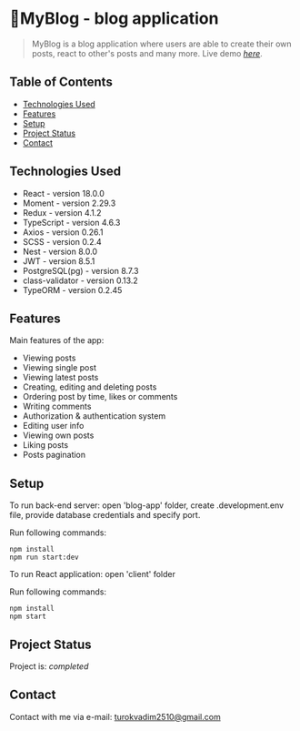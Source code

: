 # 📝MyBlog - blog application
> MyBlog is a blog application where users
> are able to create their own posts, react to other's posts and many more.
> Live demo
>  [_here_](https://deploy-nest-react-blog-app.herokuapp.com/). <!-- If you have the project hosted somewhere, include the link here. -->

## Table of Contents
* [Technologies Used](#technologies-used)
* [Features](#features)
* [Setup](#setup)
* [Project Status](#project-status)
* [Contact](#contact)
<!-- * [License](#license) -->


## Technologies Used
- React - version 18.0.0
- Moment - version 2.29.3
- Redux - version 4.1.2
- TypeScript - version 4.6.3
- Axios - version 0.26.1
- SCSS - version 0.2.4
- Nest - version 8.0.0
- JWT - version 8.5.1
- PostgreSQL(pg) - version 8.7.3
- class-validator -  version 0.13.2
- TypeORM - version 0.2.45


## Features
Main features of the app:
- Viewing posts
- Viewing single post
- Viewing latest posts
- Creating, editing and deleting posts
- Ordering post by time, likes or comments
- Writing comments
- Authorization & authentication system
- Editing user info
- Viewing own posts
- Liking posts
- Posts pagination



## Setup
To run back-end server: open 'blog-app' folder, create .development.env file, provide database credentials and specify port.

Run following commands:

```
npm install
npm run start:dev
```
To run React application: open 'client' folder

Run following commands:

```
npm install
npm start
```




## Project Status
Project is: _completed_


## Contact
Contact with me via e-mail: turokvadim2510@gmail.com


<!-- Optional -->
<!-- ## License -->
<!-- This project is open source and available under the [... License](). -->
